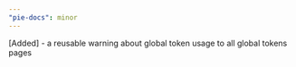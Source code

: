 ```yaml
---
"pie-docs": minor
---
```


[Added] - a reusable warning about global token usage to all global tokens pages
